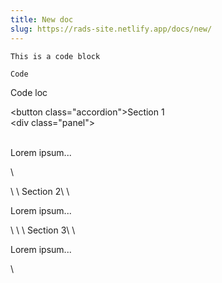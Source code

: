 ```yaml
---
title: New doc
slug: https://rads-site.netlify.app/docs/new/
---
```

```asp
This is a code block
```

`Code`

Code loc

<button class="accordion">Section 1</button>\
<div class="panel">\
  <p>Lorem ipsum...</p>\
</div>\
\
<button class="accordion">Section 2</button>\
<div class="panel">\
  <p>Lorem ipsum...</p>\
</div>\
\
<button class="accordion">Section 3</button>\
<div class="panel">\
  <p>Lorem ipsum...</p>\
</div>
